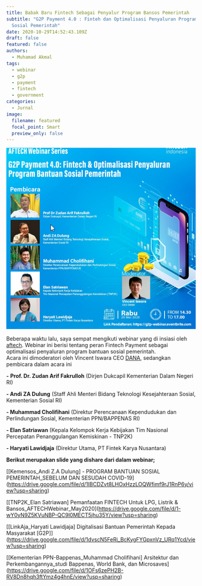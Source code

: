```yaml
---
title: Babak Baru Fintech Sebagai Penyalur Program Bansos Pemerintah
subtitle: "G2P Payment 4.0 : Finteh dan Optimalisasi Penyaluran Program Bantuan
  Sosial Pemerintah"
date: 2020-10-29T14:52:43.109Z
draft: false
featured: false
authors:
  - Muhamad Akmal
tags:
  - webinar
  - g2p
  - payment
  - fintech
  - government
categories:
  - Jurnal
image:
  filename: featured
  focal_point: Smart
  preview_only: false
---
```

![G2P Payment 4.0 Fintech & Optimalisasi Penyaluran Program Bantuan Sosial Pemerintah](aftech-seminar.png "G2P Payment 4.0 Fintech & Optimalisasi Penyaluran Program Bantuan Sosial Pemerintah")

Beberapa waktu lalu, saya sempat mengikuti webinar yang di insiasi oleh [aftech](https://fintech.id/id). Webinar ini berisi tentang peran Fintech Payment sebagai optimalisasi penyaluran program bantuan sosial pemerintah.\
Acara ini dimoderatori oleh Vincent Iswara CEO [DANA](dana.id), sedangkan pembicara dalam acara ini

**\-** **Prof. Dr. Zudan Arif Fakrulloh** (Dirjen Dukcapil Kementerian Dalam Negeri RI)

**\- Andi ZA Dulung** (Staff Ahli Menteri Bidang Teknologi Kesejahteraan Sosial, Kementerian Sosial RI)

**\- Muhammad Cholifihani** (Direktur Perencanaan Kependudukan dan Perlindungan Sosial, Kementerian PPN/BAPPENAS RI)

**\- Elan Satriawan** (Kepala Kelompok Kerja Kebijakan Tim Nasional Percepatan Penanggulangan Kemiskinan - TNP2K) 

**\- Haryati Lawidjaja** (Direktur Utama, PT Fintek Karya Nusantara)



**Berikut merupakan slide yang dishare dari dalam webinar;**

[\[Kemensos_Andi Z.A Dulung] - PROGRAM BANTUAN SOSIAL PEMERINTAH_SEBELUM DAN SESUDAH COVID-19](https://drive.google.com/file/d/1IBCDZvt8LHOxHzzLOQWfimf9rJ1RnP6y/view?usp=sharing)

[\[TNP2K_Elan Satriawan] Pemanfaatan FINTECH Untuk LPG, Listrik & Bansos_AFTECHWebinar_May2020](https://drive.google.com/file/d/1-wY0yN9Z5KVuNBP-QC9l0MECT5jhu35Y/view?usp=sharing)

[\[LinkAja_Haryati Lawidjaja] Digitalisasi Bantuan Pemerintah Kepada Masyarakat \[G2P]](https://drive.google.com/file/d/1dvscN5FeRi_BcKygFYGpxnVz_URq1Ycd/view?usp=sharing)

[\[Kementerian PPN-Bappenas_Muhammad Cholifihani] Arsitektur dan Perkembangannya_studi Bappenas, World Bank, dan Microsaves](https://drive.google.com/file/d/1OFs6zePH2B-RV8Dn8hqh3ftYmz4g4hnE/view?usp=sharing)